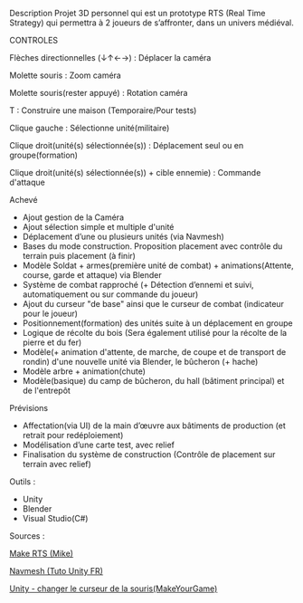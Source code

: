 Description
Projet 3D personnel qui est un prototype RTS (Real Time Strategy) qui permettra à 2 joueurs de s’affronter, dans un univers médiéval.

CONTROLES

Flèches directionnelles (↓↑←→) : Déplacer la caméra

Molette souris : Zoom caméra

Molette souris(rester appuyé) : Rotation caméra

T : Construire une maison (Temporaire/Pour tests)

Clique gauche : Sélectionne unité(militaire)

Clique droit(unité(s) sélectionnée(s)) : Déplacement seul ou en groupe(formation)

Clique droit(unité(s) sélectionnée(s)) + cible ennemie) : Commande d'attaque

Achevé

- Ajout gestion de la Caméra
- Ajout sélection simple et multiple d'unité
- Déplacement d’une ou plusieurs unités (via Navmesh)
- Bases du mode construction. Proposition placement avec contrôle du terrain puis placement (à finir)
- Modèle Soldat + armes(première unité de combat) + animations(Attente, course, garde et attaque) via Blender
- Système de combat rapproché (+ Détection d’ennemi et suivi, automatiquement ou sur commande du joueur)
- Ajout du curseur "de base" ainsi que le curseur de combat (indicateur pour le joueur)
- Positionnement(formation) des unités suite à un déplacement en groupe
- Logique de récolte du bois (Sera également utilisé pour la récolte de la pierre et du fer)
- Modèle(+ animation d'attente, de marche, de coupe et de transport de rondin) d'une nouvelle unité via Blender, le bûcheron (+ hache)
- Modèle arbre + animation(chute)
- Modèle(basique) du camp de bûcheron, du hall (bâtiment principal) et de l'entrepôt

Prévisions

- Affectation(via UI) de la main d’œuvre aux bâtiments de production (et retrait pour redéploiement)
- Modélisation d’une carte test, avec relief
- Finalisation du système de construction (Contrôle de placement sur terrain avec relief)

Outils :

- Unity
- Blender
- Visual Studio(C#)


Sources :

[Make RTS (Mike)](https://www.youtube.com/watch?v=-GfdKB_7mrY&list=PLtLToKUhgzwkCRQ9YAOtUIDbDQN5XXVAs)

[Navmesh (Tuto Unity FR)](https://www.youtube.com/watch?v=qOQVxPQ-C5Y&t=489s)

[Unity - changer le curseur de la souris(MakeYourGame)](https://www.youtube.com/watch?v=qifz_CXe4CQ&t=321s)


